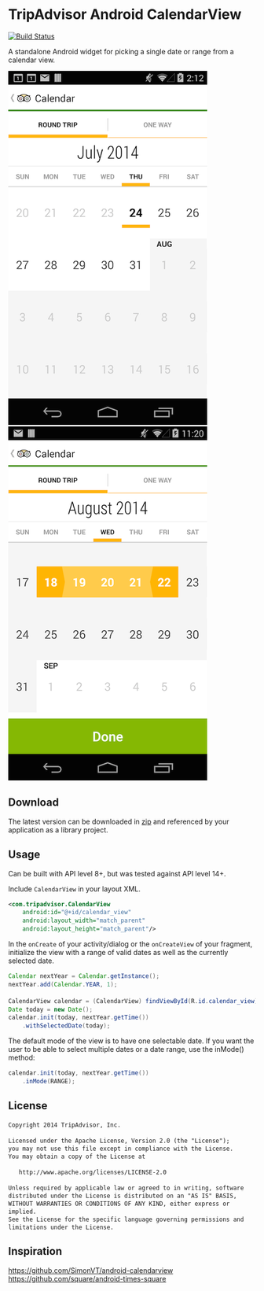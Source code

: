 TripAdvisor Android CalendarView 
================================
[![Build Status](https://travis-ci.org/Kurry/android-calendarview.svg?branch=master)](https://travis-ci.org/Kurry/android-calendarview)

A standalone Android widget for picking a single date or range from a calendar view. 

![Screenshot](calendarScreenshot.png)
<br/>
![Screenshot](calendarScreenshotRange.png)

Download
--------

The latest version can be downloaded in [zip][zip] and referenced by your application as a library
project.

Usage
-----

Can be built with API level 8+, but was tested against API level 14+.

Include `CalendarView` in your layout XML.

```xml
<com.tripadvisor.CalendarView
    android:id="@+id/calendar_view"
    android:layout_width="match_parent"
    android:layout_height="match_parent"/>
```

In the `onCreate` of your activity/dialog or the `onCreateView` of your fragment, initialize the
view with a range of valid dates as well as the currently selected date.

```java
Calendar nextYear = Calendar.getInstance();
nextYear.add(Calendar.YEAR, 1);

CalendarView calendar = (CalendarView) findViewById(R.id.calendar_view);
Date today = new Date();
calendar.init(today, nextYear.getTime())
    .withSelectedDate(today);
```

The default mode of the view is to have one selectable date.
If you want the user to be able to select multiple dates or 
a date range, use the inMode() method:

```java
calendar.init(today, nextYear.getTime())
    .inMode(RANGE);
```

License
--------

    Copyright 2014 TripAdvisor, Inc.

    Licensed under the Apache License, Version 2.0 (the "License");
    you may not use this file except in compliance with the License.
    You may obtain a copy of the License at

       http://www.apache.org/licenses/LICENSE-2.0

    Unless required by applicable law or agreed to in writing, software
    distributed under the License is distributed on an "AS IS" BASIS,
    WITHOUT WARRANTIES OR CONDITIONS OF ANY KIND, either express or implied.
    See the License for the specific language governing permissions and
    limitations under the License.

Inspiration
-----------

https://github.com/SimonVT/android-calendarview <br/>
https://github.com/square/android-times-square

[zip]: https://github.com/TripAdvisor/android-calendarview/archive/master.zip